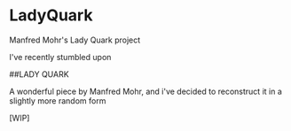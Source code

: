 # LadyQuark
Manfred Mohr's Lady Quark project

I've recently stumbled upon

##LADY QUARK

A wonderful piece by Manfred Mohr, and i've decided to reconstruct it in a slightly more random form

[WIP]


